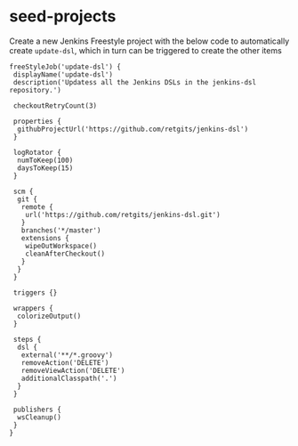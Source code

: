 # seed-projects
Create a new Jenkins Freestyle project with the below code to automatically create `update-dsl`, which in turn can be triggered to create the other items

```
freeStyleJob('update-dsl') {
 displayName('update-dsl')
 description('Updatess all the Jenkins DSLs in the jenkins-dsl repository.')

 checkoutRetryCount(3)

 properties {
  githubProjectUrl('https://github.com/retgits/jenkins-dsl')
 }

 logRotator {
  numToKeep(100)
  daysToKeep(15)
 }

 scm {
  git {
   remote {
    url('https://github.com/retgits/jenkins-dsl.git')
   }
   branches('*/master')
   extensions {
    wipeOutWorkspace()
    cleanAfterCheckout()
   }
  }
 }

 triggers {}

 wrappers {
  colorizeOutput()
 }

 steps {
  dsl {
   external('**/*.groovy')
   removeAction('DELETE')
   removeViewAction('DELETE')
   additionalClasspath('.')
  }
 }

 publishers {
  wsCleanup()
 }
}
```